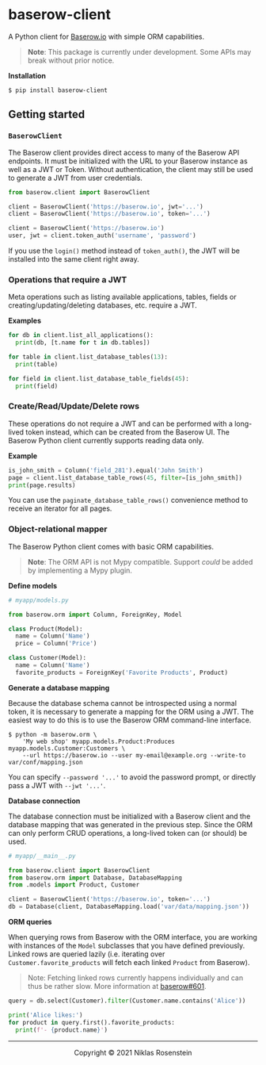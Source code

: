 # baserow-client

A Python client for [Baserow.io](https://baserow.io/) with simple ORM capabilities.

> __Note__: This package is currently under development. Some APIs may break without prior notice.

__Installation__

    $ pip install baserow-client

## Getting started

### `BaserowClient`

The Baserow client provides direct access to many of the Baserow API endpoints. It must be initialized with
the URL to your Baserow instance as well as a JWT or Token. Without authentication, the client may still be
used to generate a JWT from user credentials.

```py
from baserow.client import BaserowClient

client = BaserowClient('https://baserow.io', jwt='...')
client = BaserowClient('https://baserow.io', token='...')

client = BaserowClient('https://baserow.io')
user, jwt = client.token_auth('username', 'password')
```

If you use the `login()` method instead of `token_auth()`, the JWT will be installed into the same client
right away.

### Operations that require a JWT

Meta operations such as listing available applications, tables, fields or creating/updating/deleting databases,
etc. require a JWT.

__Examples__

```py
for db in client.list_all_applications():
  print(db, [t.name for t in db.tables])

for table in client.list_database_tables(13):
  print(table)

for field in client.list_database_table_fields(45):
  print(field)
```

### Create/Read/Update/Delete rows

These operations do not require a JWT and can be performed with a long-lived token instead, which can be created
from the Baserow UI. The Baserow Python client currently supports reading data only.

__Example__

```py
is_john_smith = Column('field_281').equal('John Smith')
page = client.list_database_table_rows(45, filter=[is_john_smith])
print(page.results)
```

You can use the `paginate_database_table_rows()` convenience method to receive an iterator for all pages.

### Object-relational mapper

The Baserow Python client comes with basic ORM capabilities.

> __Note__: The ORM API is not Mypy compatible. Support _could_ be added by implementing a Mypy plugin.

__Define models__

```py
# myapp/models.py

from baserow.orm import Column, ForeignKey, Model

class Product(Model):
  name = Column('Name')
  price = Column('Price')

class Customer(Model):
  name = Column('Name')
  favorite_products = ForeignKey('Favorite Products', Product)
```

__Generate a database mapping__

Because the database schema cannot be introspected using a normal token, it is necessary to generate a mapping for
the ORM using a JWT. The easiest way to do this is to use the Baserow ORM command-line interface.

    $ python -m baserow.orm \
        'My web shop' myapp.models.Product:Produces myapp.models.Customer:Customers \
        --url https://baserow.io --user my-email@example.org --write-to var/conf/mapping.json

You can specify `--password '...'` to avoid the password prompt, or directly pass a JWT with `--jwt '...'`.

__Database connection__

The database connection must be initialized with a Baserow client and the database mapping that was generated
in the previous step. Since the ORM can only perform CRUD operations, a long-lived token can (or should) be used.

```py
# myapp/__main__.py

from baserow.client import BaserowClient
from baserow.orm import Database, DatabaseMapping
from .models import Product, Customer

client = BaserowClient('https://baserow.io', token='...')
db = Database(client, DatabaseMapping.load('var/data/mapping.json'))
```

__ORM queries__

When querying rows from Baserow with the ORM interface, you are working with instances of the `Model` subclasses
that you have defined previously. Linked rows are queried lazily (i.e. iterating over `Customer.favorite_products`
will fetch each linked `Product` from Baserow).

> Note: Fetching linked rows currently happens individually and can thus be rather slow. More information at
> [baserow#601](https://gitlab.com/bramw/baserow/-/issues/601).

```py
query = db.select(Customer).filter(Customer.name.contains('Alice'))

print('Alice likes:')
for product in query.first().favorite_products:
  print(f'- {product.name}')
```

---

<p align="center">Copyright &copy; 2021 Niklas Rosenstein</p>
